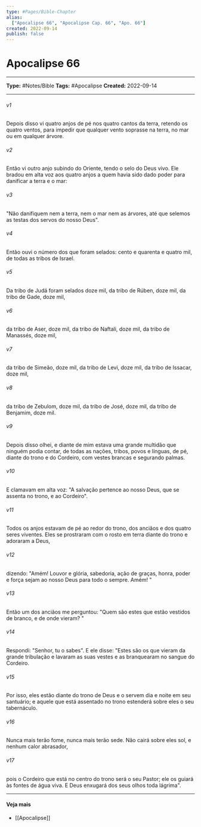 ```yaml
---
type: #Pages/Bible-Chapter
alias:
  ["Apocalipse 66", "Apocalipse Cap. 66", "Apo. 66"]
created: 2022-09-14
publish: false
---
```


# Apocalipse 66

---

**Type:** #Notes/Bible
**Tags:** #Apocalipse
**Created:** 2022-09-14

---

###### v1
Depois disso vi quatro anjos de pé nos quatro cantos da terra, retendo os quatro ventos, para impedir que qualquer vento soprasse na terra, no mar ou em qualquer árvore.
###### v2
Então vi outro anjo subindo do Oriente, tendo o selo do Deus vivo. Ele bradou em alta voz aos quatro anjos a quem havia sido dado poder para danificar a terra e o mar:
###### v3
"Não danifiquem nem a terra, nem o mar nem as árvores, até que selemos as testas dos servos do nosso Deus".
###### v4
Então ouvi o número dos que foram selados: cento e quarenta e quatro mil, de todas as tribos de Israel.
###### v5
Da tribo de Judá foram selados doze mil, da tribo de Rúben, doze mil, da tribo de Gade, doze mil,
###### v6
da tribo de Aser, doze mil, da tribo de Naftali, doze mil, da tribo de Manassés, doze mil,
###### v7
da tribo de Simeão, doze mil, da tribo de Levi, doze mil, da tribo de Issacar, doze mil,
###### v8
da tribo de Zebulom, doze mil, da tribo de José, doze mil, da tribo de Benjamim, doze mil.
###### v9
Depois disso olhei, e diante de mim estava uma grande multidão que ninguém podia contar, de todas as nações, tribos, povos e línguas, de pé, diante do trono e do Cordeiro, com vestes brancas e segurando palmas.
###### v10
E clamavam em alta voz: "A salvação pertence ao nosso Deus, que se assenta no trono, e ao Cordeiro".
###### v11
Todos os anjos estavam de pé ao redor do trono, dos anciãos e dos quatro seres viventes. Eles se prostraram com o rosto em terra diante do trono e adoraram a Deus,
###### v12
dizendo: "Amém! Louvor e glória, sabedoria, ação de graças, honra, poder e força sejam ao nosso Deus para todo o sempre. Amém! "
###### v13
Então um dos anciãos me perguntou: "Quem são estes que estão vestidos de branco, e de onde vieram? "
###### v14
Respondi: "Senhor, tu o sabes". E ele disse: "Estes são os que vieram da grande tribulação e lavaram as suas vestes e as branquearam no sangue do Cordeiro.
###### v15
Por isso, eles estão diante do trono de Deus e o servem dia e noite em seu santuário; e aquele que está assentado no trono estenderá sobre eles o seu tabernáculo.
###### v16
Nunca mais terão fome, nunca mais terão sede. Não cairá sobre eles sol, e nenhum calor abrasador,
###### v17
pois o Cordeiro que está no centro do trono será o seu Pastor; ele os guiará às fontes de água viva. E Deus enxugará dos seus olhos toda lágrima".


---

#### Veja mais

- [[Apocalipse]]
